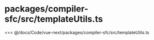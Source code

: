 # packages/compiler-sfc/src/templateUtils.ts

<<< @/docs/Code/vue-next/packages/compiler-sfc/src/templateUtils.ts
